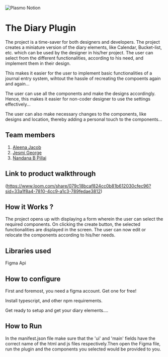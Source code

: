 ![Plasmo Notion](https://github.com/TH-Activities/saturday-hack-night-template/assets/64391274/85d3fbb8-aed6-4751-b051-4539df392f1a)


# The Diary Plugin
The project is a time-saver for both designers and developers. The project creates a miniature version of the diary elements, like Calendar, Bucket-list, etc. which can be used by the designer in his/her project. The user can select from the different functionalities, according to his need, and implement them in their design. 

This makes it easier for the user to implement basic functionalities of a journal entry system, wihtout the hassle of recreating the compoents again and again...

The user can use all the components and make the designs accordingly. Hence, this makes it easier for non-coder designer to use the settings effectively...

The user can also make necessary changes to the components, like designs and location, thereby adding a personal touch to the components...
## Team members
1. [Aleena Jacob](https://github.com/aleenajacob03)
2. [Jesmi George](https://github.com/jesmigeorge)
3. [Nandana B Pillai](https://github.com/Nandanabpillai)
## Link to product walkthrough
(https://www.loom.com/share/079c18bcaf824cc0b81b612030cfec96?sid=33a1f8a4-7810-4cc9-a1c3-789fedae3812)
## How it Works ?
The project opens up with displaying a form wherein the user can select the required components. On clicking the create button, the selected functionalities are displayed in the screen. The user can now edit or relocate the components according to his/her needs.
## Libraries used
Figma Api
## How to configure
First and foremost, you need a figma account. Get one for free!

Install typescript, and other npm requirements. 

Get ready to setup and get your diary elements....
## How to Run
In the manifest.json file make sure that the 'ui' and 'main' fields have the correct name of the html and js files respectively.Then open the Figma file, run the plugin and the components you selected would be provided to you.
